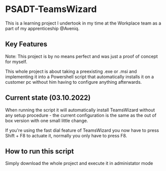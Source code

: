 # PSADT-TeamsWizard

This is a learning project I undertook in my time at the Workplace team as a part of my apprenticeship @Aveniq.

## Key Features

Note: This project is by no means perfect and was just a proof of concept for myself.

This whole project is about taking a preexisting .exe or .msi and implementing it into a Powershell script that automatically installs it on a customer pc without him having to configure anything afterwards.

## Current state (03.10.2022)

When running the script it will automatically install TeamsWizard without any setup procedure - the current configuration is the same as the out of box version with one small little change.

If you're using the fast dial feature of TeamsWizard you now have to press Shift + F8 to actuate it, normally you only have to press F8.

## How to run this script

Simply download the whole project and execute it in administator mode
